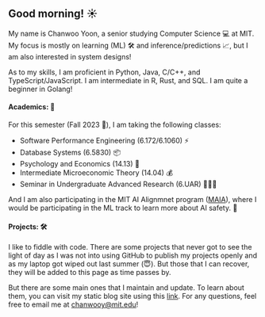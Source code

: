 ## Good morning! ☀️
My name is Chanwoo Yoon, a senior studying Computer Science 💻 at MIT. My focus is mostly on learning (ML) 🛠 and inference/predictions 📈, but I am also interested in system designs!

As to my skills, I am proficient in Python, Java, C/C++, and TypeScript/JavaScript. I am intermediate in R, Rust, and SQL. I am quite a beginner in Golang!

#### Academics: 📝

For this semester (Fall 2023 🍁), I am taking the following classes:
- Software Performance Engineering (6.172/6.1060) ⚡️
- Database Systems (6.5830) 📦
- Psychology and Economics (14.13) 🤯
- Intermediate Microeconomic Theory (14.04) 💰
- Seminar in Undergraduate Advanced Research (6.UAR) 👨🏻‍🔬

And I am also participating in the MIT AI Alignmnet program ([MAIA](https://www.mitalignment.org/)), where I would be participating in the ML track to learn more about AI safety. 🥽

#### Projects: 🛠

I like to fiddle with code. There are some projects that never got to see the light of day as I was not into using GitHub to publish my projects openly and as my laptop got wiped out last summer (😇). But those that I can recover, they will be added to this page as time passes by.

But there are some main ones that I maintain and update. To learn about them, you can visit my static blog site using this [link](https://yooncw0223-github-io.vercel.app/#/). For any questions, feel free to email me at chanwooy@mit.edu!
